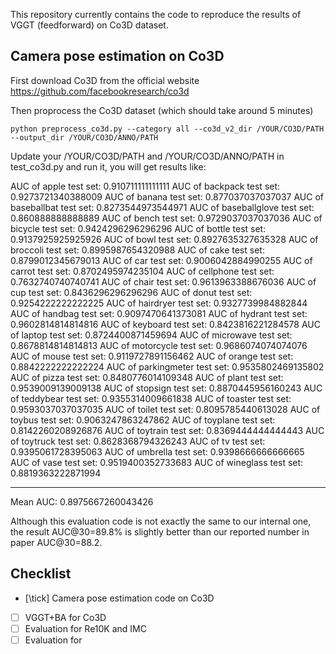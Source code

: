 This repository currently contains the code to reproduce the results of VGGT (feedforward) on Co3D dataset.

## Camera pose estimation on Co3D

First download Co3D from the official website https://github.com/facebookresearch/co3d

Then proprocess the Co3D dataset (which should take around 5 minutes)

```
python preprocess_co3d.py --category all --co3d_v2_dir /YOUR/CO3D/PATH --output_dir /YOUR/CO3D/ANNO/PATH
```


Update your  /YOUR/CO3D/PATH and  /YOUR/CO3D/ANNO/PATH in test_co3d.py and run it, you will get results like:


AUC of apple test set: 0.910711111111111
AUC of backpack test set: 0.9273721340388009
AUC of banana test set: 0.877037037037037
AUC of baseballbat test set: 0.8273544973544971
AUC of baseballglove test set: 0.860888888888889
AUC of bench test set: 0.9729037037037036
AUC of bicycle test set: 0.9424296296296296
AUC of bottle test set: 0.9137925925925926
AUC of bowl test set: 0.8927635327635328
AUC of broccoli test set: 0.8995987654320988
AUC of cake test set: 0.8799012345679013
AUC of car test set: 0.9006042884990255
AUC of carrot test set: 0.8702495974235104
AUC of cellphone test set: 0.7632740740740741
AUC of chair test set: 0.9613963388676036
AUC of cup test set: 0.8436296296296296
AUC of donut test set: 0.9254222222222225
AUC of hairdryer test set: 0.9327739984882844
AUC of handbag test set: 0.9097470641373081
AUC of hydrant test set: 0.9602814814814816
AUC of keyboard test set: 0.8423816221284578
AUC of laptop test set: 0.8724400871459694
AUC of microwave test set: 0.8678814814814813
AUC of motorcycle test set: 0.9686074074074076
AUC of mouse test set: 0.9119727891156462
AUC of orange test set: 0.8842222222222224
AUC of parkingmeter test set: 0.9535802469135802
AUC of pizza test set: 0.8480776014109348
AUC of plant test set: 0.9539009139009138
AUC of stopsign test set: 0.8870445956160243
AUC of teddybear test set: 0.9355314009661838
AUC of toaster test set: 0.9593037037037035
AUC of toilet test set: 0.8095785440613028
AUC of toybus test set: 0.9063247863247862
AUC of toyplane test set: 0.8142260208926876
AUC of toytrain test set: 0.8369444444444443
AUC of toytruck test set: 0.8628368794326243
AUC of tv test set: 0.9395061728395063
AUC of umbrella test set: 0.9398666666666665
AUC of vase test set: 0.9519400352733683
AUC of wineglass test set: 0.8819363222871994

****************************************************************************************************

Mean AUC: 0.8975667260043426

Although this evaluation code is not exactly the same to our internal one, the result AUC@30=89.8% is slightly better than our reported number in paper AUC@30=88.2.



## Checklist

- [\tick] Camera pose estimation code on Co3D
- [ ] VGGT+BA for Co3D
- [ ] Evaluation for Re10K and IMC
- [ ] Evaluation for
